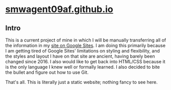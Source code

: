 # [smwagent09af.github.io](https://smwagent09af.github.io)
## Intro
This is a current project of mine in which I will be manually transferring all of the information in my [site on Google Sites](https://sites.google.com/site/smwagent09afplus). I am doing this primarily because I am getting tired of Google Sites' limitations on styling and flexibility, and the styles and layout I have on that site are ancient, having barely been changed since 2016. I also would like to get back into HTML/CSS because it is the only language I knew well or formally learned. I also decided to bite the bullet and figure out how to use Git.

That's all. This is literally just a static website; nothing fancy to see here.
